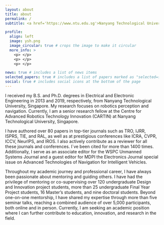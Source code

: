 ```yaml
---
layout: about
title: about
permalink: /
subtitle: <a href='https://www.ntu.edu.sg'>Nanyang Technological University</a>. 

profile:
  align: left
  image: ysh.png
  image_circular: true # crops the image to make it circular
  more_info: >
    <p> </p>
    <p> </p>
    <p> </p>

news: true # includes a list of news items
selected_papers: true # includes a list of papers marked as "selected={true}"
social: true # includes social icons at the bottom of the page
---
```


I received my B.S. and Ph.D. degrees in Electrical and Electronic Engineering in 2013 and 2019, respectively, from Nanyang Technological University, Singapore. My research focuses on robotics perception and navigation. Currently, I am a senior research fellow at the Centre for Advanced Robotics Technology Innovation (CARTIN) at Nanyang Technological University, Singapore.

I have authored over 80 papers in top-tier journals such as TRO, IJRR, ISPRS, TIE, and RAL, as well as at prestigious conferences like ICRA, CVPR, ICCV, NeurIPS, and IROS. I also actively contribute as a reviewer for all these journals and conferences. I`ve been cited for more than 1400 times. Additionally, I serve as an associate editor for the WSPC Unmanned Systems Journal and a guest editor for MDPI the Electronics Journal special issue on Advanced Technologies of Navigation for Intelligent Vehicles.

Throughout my academic journey and professional career, I have always been passionate about mentoring and guiding others. I have had the privilege of mentoring or co-supervising over 120 undergraduate Design and Innovation project students, more than 25 undergraduate Final Year Project students, 16 Master’s students, and nine doctoral students. Beyond one-on-one mentorship, I have shared my expertise through more than five seminar talks, reaching a combined audience of over 5,000 participants, both online and in person. Currently, I am seeking an academic position where I can further contribute to education, innovation, and research in the field.


<!-- Write your biography here. Tell the world about yourself. Link to your favorite [subreddit](http://reddit.com). You can put a picture in, too. The code is already in, just name your picture `prof_pic.jpg` and put it in the `img/` folder.

Put your address / P.O. box / other info right below your picture. You can also disable any of these elements by editing `profile` property of the YAML header of your `_pages/about.md`. Edit `_bibliography/papers.bib` and Jekyll will render your [publications page](/al-folio/publications/) automatically.

Link to your social media connections, too. This theme is set up to use [Font Awesome icons](https://fontawesome.com/) and [Academicons](https://jpswalsh.github.io/academicons/), like the ones below. Add your Facebook, Twitter, LinkedIn, Google Scholar, or just disable all of them.
 -->

